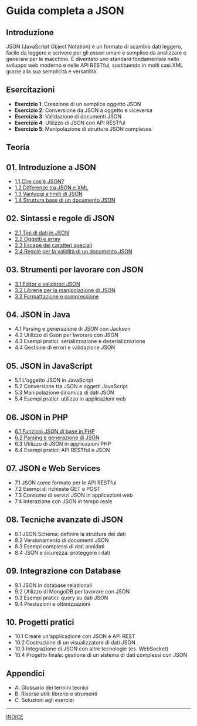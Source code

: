 # **Guida completa a JSON**

## Introduzione
JSON (JavaScript Object Notation) è un formato di scambio dati leggero, facile da leggere e scrivere per gli esseri umani e semplice da analizzare e generare per le macchine. È diventato uno standard fondamentale nello sviluppo web moderno e nelle API RESTful, sostituendo in molti casi XML grazie alla sua semplicità e versatilità.

## Esercitazioni
- **Esercizio 1**: Creazione di un semplice oggetto JSON
- **Esercizio 2**: Conversione da JSON a oggetto e viceversa
- **Esercizio 3**: Validazione di documenti JSON
- **Esercizio 4**: Utilizzo di JSON con API RESTful
- **Esercizio 5**: Manipolazione di strutture JSON complesse

## Teoria
## **01. Introduzione a JSON**
- [1.1 Che cos'è JSON?](<01. Introduzione a JSON\01.1 Che cos'è JSON.md>)
- [1.2 Differenze tra JSON e XML](<01. Introduzione a JSON\01.2 Differenze tra JSON e XML.md>)
- [1.3 Vantaggi e limiti di JSON](<01. Introduzione a JSON\01.3 Vantaggi e limiti di JSON.md>)
- [1.4 Struttura base di un documento JSON](<01. Introduzione a JSON\01.4 Struttura base di un documento JSON.md>)

## **02. Sintassi e regole di JSON**
- [2.1 Tipi di dati in JSON](<02. Sintassi e regole di JSON\02.1 Tipi di dati in JSON.md>)
- [2.2 Oggetti e array](<02. Sintassi e regole di JSON\02.2 Oggetti e array.md>)
- [2.3 Escape dei caratteri speciali](<02. Sintassi e regole di JSON\02.3 Escape dei caratteri speciali.md>)
- [2.4 Regole per la validità di un documento JSON](<02. Sintassi e regole di JSON\02.4 Regole per la validità di un documento JSON.md>)

## **03. Strumenti per lavorare con JSON**
- [3.1 Editor e validatori JSON](<03. Strumenti per lavorare con JSON\03.1 Editor e validatori JSON.md>)
- [3.2 Librerie per la manipolazione di JSON](<03. Strumenti per lavorare con JSON\03.2 Librerie per la manipolazione di JSON.md>)
- [3.3 Formattazione e compressione](<03. Strumenti per lavorare con JSON\03.3 Formattazione e compressione.md>)

## **04. JSON in Java**
- 4.1 Parsing e generazione di JSON con Jackson
- 4.2 Utilizzo di Gson per lavorare con JSON
- 4.3 Esempi pratici: serializzazione e deserializzazione
- 4.4 Gestione di errori e validazione JSON

## **05. JSON in JavaScript**
- 5.1 L'oggetto JSON in JavaScript
- 5.2 Conversione tra JSON e oggetti JavaScript
- 5.3 Manipolazione dinamica di dati JSON
- 5.4 Esempi pratici: utilizzo in applicazioni web

## **06. JSON in PHP**
- [6.1 Funzioni JSON di base in PHP](<06. JSON in PHP\06.1 Funzioni JSON di base in PHP.md>)
- [6.2 Parsing e generazione di JSON](<06. JSON in PHP\06.2 Parsing e generazione di JSON.md>)
- 6.3 Utilizzo di JSON in applicazioni PHP
- 6.4 Esempi pratici: API RESTful e JSON

## **07. JSON e Web Services**
- 7.1 JSON come formato per le API RESTful
- 7.2 Esempi di richieste GET e POST
- 7.3 Consumo di servizi JSON in applicazioni web
- 7.4 Interazione con JSON in tempo reale

## **08. Tecniche avanzate di JSON**
- 8.1 JSON Schema: definire la struttura dei dati
- 8.2 Versionamento di documenti JSON
- 8.3 Esempi complessi di dati annidati
- 8.4 JSON e sicurezza: proteggere i dati

## **09. Integrazione con Database**
- 9.1 JSON in database relazionali
- 9.2 Utilizzo di MongoDB per lavorare con JSON
- 9.3 Esempi pratici: query su dati JSON
- 9.4 Prestazioni e ottimizzazioni

## **10. Progetti pratici**
- 10.1 Creare un'applicazione con JSON e API REST
- 10.2 Costruzione di un visualizzatore di dati JSON
- 10.3 Integrazione di JSON con altre tecnologie (es. WebSocket)
- 10.4 Progetto finale: gestione di un sistema di dati complessi con JSON

## **Appendici**
- A. Glossario dei termini tecnici
- B. Risorse utili: librerie e strumenti
- C. Soluzioni agli esercizi

---

[INDICE](../README.md)